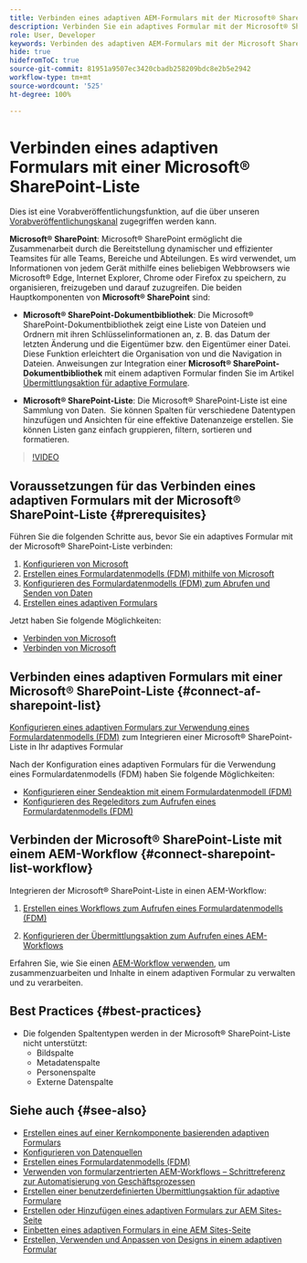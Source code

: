 ```yaml
---
title: Verbinden eines adaptiven AEM-Formulars mit der Microsoft® SharePoint-Liste?
description: Verbinden Sie ein adaptives Formular mit der Microsoft® SharePoint-Liste.  Erfahren Sie, wie Sie die Microsoft® SharePoint-Liste konfigurieren und ein Formulardatenmodell (FDM) mithilfe der Konfiguration erstellen. Erfahren Sie zudem, wie Sie das FDM in Ihr adaptives Formular integrieren.
role: User, Developer
keywords: Verbinden des adaptiven AEM-Formulars mit der Microsoft SharePoint-Liste, Verbinden des adaptiven Formulars mit der Microsoft SharePoint-Liste, Integrieren des adaptiven AEM-Formulars in die Microsoft SharePoint-Liste, Integrieren des adaptiven Formulars in Microsoft SharePoint-Liste, Senden von Daten aus einem adaptiven Formular an die SharePoint-Liste, Senden des AEM-Workflows an die SharePoint-Liste.
hide: true
hidefromToC: true
source-git-commit: 81951a9507ec3420cbadb258209bdc8e2b5e2942
workflow-type: tm+mt
source-wordcount: '525'
ht-degree: 100%

---
```



# Verbinden eines adaptiven Formulars mit einer Microsoft® SharePoint-Liste

<span class="preview"> Dies ist eine Vorabveröffentlichungsfunktion, auf die über unseren [Vorabveröffentlichungskanal](https://experienceleague.adobe.com/docs/experience-manager-cloud-service/content/release-notes/prerelease.html?lang=de#new-features) zugegriffen werden kann. </span>

**Microsoft® SharePoint**: Microsoft® SharePoint ermöglicht die Zusammenarbeit durch die Bereitstellung dynamischer und effizienter Teamsites für alle Teams, Bereiche und Abteilungen. Es wird verwendet, um Informationen von jedem Gerät mithilfe eines beliebigen Webbrowsers wie Microsoft® Edge, Internet Explorer, Chrome oder Firefox zu speichern, zu organisieren, freizugeben und darauf zuzugreifen. Die beiden Hauptkomponenten von **Microsoft® SharePoint** sind:

* **Microsoft® SharePoint-Dokumentbibliothek**: Die Microsoft® SharePoint-Dokumentbibliothek zeigt eine Liste von Dateien und Ordnern mit ihren Schlüsselinformationen an, z. B. das Datum der letzten Änderung und die Eigentümer bzw. den Eigentümer einer Datei. Diese Funktion erleichtert die Organisation von und die Navigation in Dateien.
Anweisungen zur Integration einer **Microsoft® SharePoint-Dokumentbibliothek** mit einem adaptiven Formular finden Sie im Artikel [Übermittlungsaktion für adaptive Formulare](/help/forms/configuring-submit-actions.md#submit-to-sharepoint).

* **Microsoft® SharePoint-Liste**: Die Microsoft® SharePoint-Liste ist eine Sammlung von Daten.  Sie können Spalten für verschiedene Datentypen hinzufügen und Ansichten für eine effektive Datenanzeige erstellen. Sie können Listen ganz einfach gruppieren, filtern, sortieren und formatieren.

>[!VIDEO](https://video.tv.adobe.com/v/3424820/connect-aem-adaptive-form-to-sharepointlist/?quality=12&learn=on)

## Voraussetzungen für das Verbinden eines adaptiven Formulars mit der Microsoft® SharePoint-Liste {#prerequisites}

Führen Sie die folgenden Schritte aus, bevor Sie ein adaptives Formular mit der Microsoft® SharePoint-Liste verbinden:

1. [Konfigurieren von Microsoft](/help/forms/configure-data-sources.md#configure-microsoft-sharepoint-list)
1. [Erstellen eines Formulardatenmodells (FDM) mithilfe von Microsoft](/help/forms/create-form-data-models.md)
1. [Konfigurieren des Formulardatenmodells (FDM) zum Abrufen und Senden von Daten](/help/forms/work-with-form-data-model.md#configure-services)
1. [Erstellen eines adaptiven Formulars](/help/forms/creating-adaptive-form-core-components.md)

Jetzt haben Sie folgende Möglichkeiten:

* [Verbinden von Microsoft](#connect-an-adaptive-form-to-microsoft-sharepoint-list-connect-af-sharepoint-list)
* [Verbinden von Microsoft](#connect-sharepoint-list-workflow)

## Verbinden eines adaptiven Formulars mit einer Microsoft® SharePoint-Liste {#connect-af-sharepoint-list}

[Konfigurieren eines adaptiven Formulars zur Verwendung eines Formulardatenmodells (FDM)](/help/forms/creating-adaptive-form-core-components.md#configure-a-schema-or-form-data-model-for-an-adaptive-formconfigure-schema-or-data-model-for-form) zum Integrieren einer Microsoft® SharePoint-Liste in Ihr adaptives Formular

Nach der Konfiguration eines adaptiven Formulars für die Verwendung eines Formulardatenmodells (FDM) haben Sie folgende Möglichkeiten:

* [Konfigurieren einer Sendeaktion mit einem Formulardatenmodell (FDM)](/help/forms/configuring-submit-actions.md#submit-using-form-data-model)
* [Konfigurieren des Regeleditors zum Aufrufen eines Formulardatenmodells (FDM)](/help/forms/rule-editor.md#invoke-form-data-model-service-invoke)

## Verbinden der Microsoft® SharePoint-Liste mit einem AEM-Workflow {#connect-sharepoint-list-workflow}

Integrieren der Microsoft® SharePoint-Liste in einen AEM-Workflow:

1. [Erstellen eines Workflows zum Aufrufen eines Formulardatenmodells (FDM)](https://experienceleague.adobe.com/docs/experience-manager-65/developing/extending-aem/extending-workflows/workflows-models.html?lang=de)

   <!--
    To create a workflow with the editor:
    1.  Go to your **AEM Forms Author** instance > **[!UICONTROL Tools]** > **[!UICONTROL Workflow]** > **[!UICONTROL Models]**.
    1.  Click **[!UICONTROL Create]** > **[!UICONTROL Create Model]**. The Add Workflow Model dialog appears. 
    1. Specify **[!UICONTROL Title]** and **[!UICONTROL Name (optional)]**.
    1. Click **[!UICONTROL Done]**. The new model is listed in the Workflow Models console.
    1. Select your new workflow, then use **[!UICONTROL Edit]** to open it for configuration.
    1. Add **[!UICONTROL Invoke Form Data Model Service]** step to your workflow.
    1. Confirm the changes with Sync (editor toolbar) to generate the runtime model.
    -->

1. [Konfigurieren der Übermittlungsaktion zum Aufrufen eines AEM-Workflows](/help/forms/configuring-submit-actions.md#invoke-an-aem-workflow)


Erfahren Sie, wie Sie einen [AEM-Workflow verwenden](https://experienceleague.adobe.com/docs/experience-manager-learn/foundation/workflow/use-workflow.html?lang=de), um zusammenzuarbeiten und Inhalte in einem adaptiven Formular zu verwalten und zu verarbeiten.

## Best Practices {#best-practices}

<!-- * For storing data in a tabular format or implementing data permissions, it is advisable to use Microsoft&reg; SharePoint List rather than Microsoft&reg; SharePoint Document Library. -->
* Die folgenden Spaltentypen werden in der Microsoft® SharePoint-Liste nicht unterstützt:
   * Bildspalte
   * Metadatenspalte
   * Personenspalte
   * Externe Datenspalte

## Siehe auch {#see-also}

* [Erstellen eines auf einer Kernkomponente basierenden adaptiven Formulars](/help/forms/creating-adaptive-form-core-components.md)
* [Konfigurieren von Datenquellen](/help/forms/configuring-submit-actions.md)
* [Erstellen eines Formulardatenmodells (FDM)](/help/forms/create-form-data-models.md)
* [Verwenden von formularzentrierten AEM-Workflows – Schrittreferenz zur Automatisierung von Geschäftsprozessen](/help/forms/aem-forms-workflow-step-reference.md)
* [Erstellen einer benutzerdefinierten Übermittlungsaktion für adaptive Formulare](/help/forms/custom-submit-action-form.md)
* [Erstellen oder Hinzufügen eines adaptiven Formulars zur AEM Sites-Seite](/help/forms/create-or-add-an-adaptive-form-to-aem-sites-page.md)
* [Einbetten eines adaptiven Formulars in eine AEM Sites-Seite](/help/forms/embed-adaptive-form-aem-sites.md)
* [Erstellen, Verwenden und Anpassen von Designs in einem adaptiven Formular](/help/forms/using-themes-in-core-components.md)







